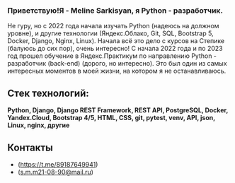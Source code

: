 ### Приветствую!Я - Meline Sarkisyan, я Python - разработчик.
Не гуру, но с 2022 года начала изучать Python (надеюсь на должном уровне),  и другие технологии (Яндекс.Облако, Git, SQL, Bootstrap 5, Docker, Django, Nginx, Linux). 
Начала всё это дело с курсов на Степике (балуюсь до сих пор), очень интересно! C начала 2022 года и по 2023 год прошел обучение в Яндекс.Практикум по направлению Python - разработчик (back-end) (дорого, но интересно). Это был один из самых интересных моментов в моей жизни, на котором я не останавливаюсь.

## Стек технологий:
**Python, Django, Django REST Framework, REST API, PostgreSQL, Docker, Yandex.Cloud, Bootstrap 4/5, HTML, CSS, git, pytest, venv, API, json, Linux, nginx, другие**


## Контакты
- (https://t.me/89187649941)
- (s.m.m21-08-90@mail.ru)
